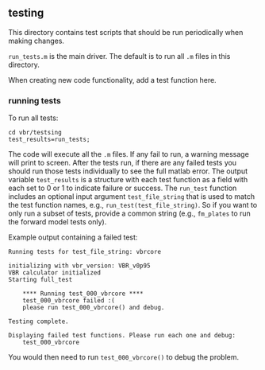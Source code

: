 ## testing

This directory contains test scripts that should be run periodically when making changes.

`run_tests.m` is the main driver. The default is to run all `.m` files in this directory.

When creating new code functionality, add a test function here.

### running tests

To run all tests:

```
cd vbr/testsing
test_results=run_tests;
```

The code will execute all the `.m` files. If any fail to run, a warning message will print to screen. After the tests run, if there are any failed tests you should run those tests individually to see the full matlab error. The output variable `test_results` is a structure with each test function as a field with each set to 0 or 1 to indicate failure or success. The `run_test` function includes an optional input argument `test_file_string` that is used to match the test function names, e.g., `run_test(test_file_string)`. So if you want to only run a subset of tests, provide a common string (e.g., `fm_plates` to run the forward model tests only).

Example output containing a failed test:

```
Running tests for test_file_string: vbrcore

initializing with vbr_version: VBR_v0p95
VBR calculator initialized
Starting full_test

    **** Running test_000_vbrcore ****
    test_000_vbrcore failed :(
    please run test_000_vbrcore() and debug.

Testing complete.

Displaying failed test functions. Please run each one and debug:
    test_000_vbrcore
```

You would then need to run `test_000_vbrcore()` to debug the problem.

